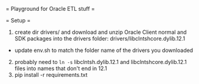 = Playground for Oracle ETL stuff =

= Setup =
1. create dir drivers/ and download and unzip Oracle Client normal and SDK packages into the drivers folder: drivers/libclntshcore.dylib.12.1
  * update env.sh to match the folder name of the drivers you downloaded
2. probably need to `ln -s` libclntsh.dylib.12.1 and libclntshcore.dylib.12.1 files into names that don't end in 12.1
3. pip install -r requirements.txt
